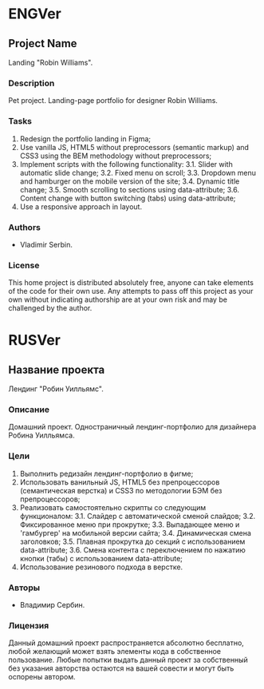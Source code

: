 # ENGVer

## Project Name

Landing "Robin Williams".

### Description

Pet project. Landing-page portfolio for designer Robin Williams.

### Tasks

1. Redesign the portfolio landing in Figma;
2. Use vanilla JS, HTML5 without preprocessors (semantic markup) and CSS3 using the BEM methodology without preprocessors;
3. Implement scripts with the following functionality:
  3.1. Slider with automatic slide change; 
  3.2. Fixed menu on scroll; 
  3.3. Dropdown menu and hamburger on the mobile version of the site; 
  3.4. Dynamic title change; 
  3.5. Smooth scrolling to sections using data-attribute; 
  3.6. Content change with button switching (tabs) using data-attribute;
4. Use a responsive approach in layout.

### Authors

- Vladimir Serbin.

### License

This home project is distributed absolutely free, anyone can take elements of the code for their own use. Any attempts to pass off this project as your own without indicating authorship are at your own risk and may be challenged by the author.

# RUSVer

## Название проекта

Лендинг "Робин Уилльямс".

### Описание

Домашний проект. Одностраничный лендинг-портфолио для дизайнера Робина Уилльямса.

### Цели

1. Выполнить редизайн лендинг-портфолио в фигме;
2. Использовать ванильный JS, HTML5 без препроцессоров (семантическая верстка) и CSS3 по методологии БЭМ без препроцессоров;
3. Реализовать самостоятельно скрипты со следующим функционалом:
  3.1. Слайдер с автоматической сменой слайдов;
  3.2. Фиксированное меню при прокрутке;
  3.3. Выпадающее меню и 'гамбургер' на мобильной версии сайта;
  3.4. Динамическая смена заголовков;
  3.5. Плавная прокрутка до секций с использованием data-attribute;
  3.6. Смена контента с переключением по нажатию кнопки (табы) с использованием data-attribute;
4. Использование резинового подхода в верстке.

### Авторы

- Владимир Сербин.

### Лицензия

Данный домашний проект распространяется абсолютно бесплатно, любой желающий может взять элементы кода в собственное пользование. Любые попытки выдать данный проект за собственный без указания авторства остаются на вашей совести и могут быть оспорены автором.